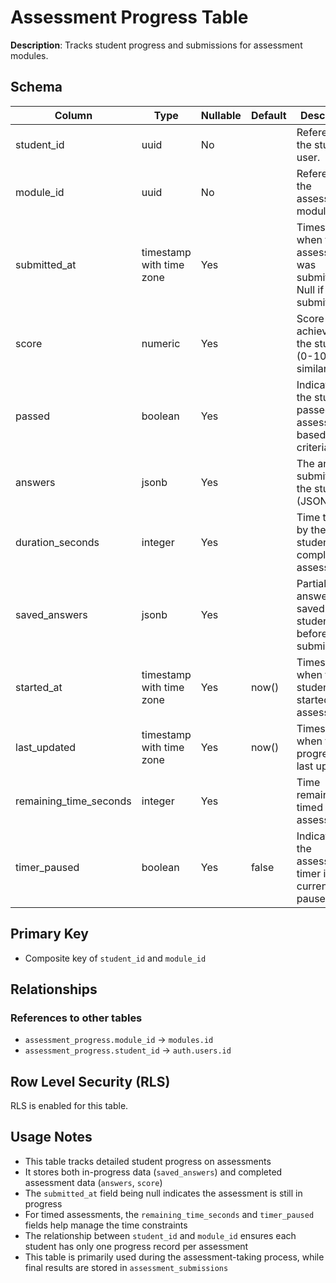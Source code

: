 # Assessment Progress Table

**Description**: Tracks student progress and submissions for assessment modules.

## Schema

| Column | Type | Nullable | Default | Description |
|--------|------|----------|---------|-------------|
| student_id | uuid | No | | Reference to the student user. |
| module_id | uuid | No | | Reference to the assessment module. |
| submitted_at | timestamp with time zone | Yes | | Timestamp when the assessment was submitted. Null if not submitted. |
| score | numeric | Yes | | Score achieved by the student (0-100 or similar). |
| passed | boolean | Yes | | Indicates if the student passed the assessment based on criteria. |
| answers | jsonb | Yes | | The answers submitted by the student (JSONB). |
| duration_seconds | integer | Yes | | Time taken by the student to complete the assessment. |
| saved_answers | jsonb | Yes | | Partial answers saved by the student before final submission. |
| started_at | timestamp with time zone | Yes | now() | Timestamp when the student started the assessment. |
| last_updated | timestamp with time zone | Yes | now() | Timestamp when the progress was last updated. |
| remaining_time_seconds | integer | Yes | | Time remaining for timed assessments. |
| timer_paused | boolean | Yes | false | Indicates if the assessment timer is currently paused. |

## Primary Key

- Composite key of `student_id` and `module_id`

## Relationships

### References to other tables

- `assessment_progress.module_id` → `modules.id`
- `assessment_progress.student_id` → `auth.users.id`

## Row Level Security (RLS)

RLS is enabled for this table.

## Usage Notes

- This table tracks detailed student progress on assessments
- It stores both in-progress data (`saved_answers`) and completed assessment data (`answers`, `score`)
- The `submitted_at` field being null indicates the assessment is still in progress
- For timed assessments, the `remaining_time_seconds` and `timer_paused` fields help manage the time constraints
- The relationship between `student_id` and `module_id` ensures each student has only one progress record per assessment
- This table is primarily used during the assessment-taking process, while final results are stored in `assessment_submissions` 